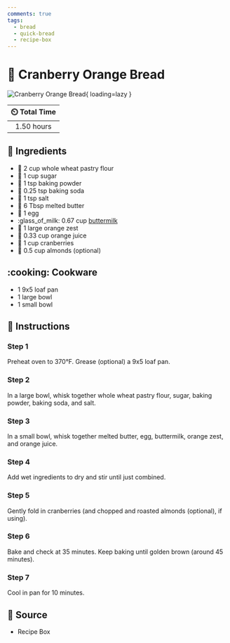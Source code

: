 ```yaml
---
comments: true
tags:
  - bread
  - quick-bread
  - recipe-box
---
```

# :bread: Cranberry Orange Bread

![Cranberry Orange Bread](../assets/images/cranberry-orange-bread.jpg){ loading=lazy }

| :timer_clock: Total Time |
|:-----------------------: |
| 1.50 hours |

## :salt: Ingredients

- :ear_of_rice: 2 cup whole wheat pastry flour
- :candy: 1 cup sugar
- :dash: 1 tsp baking powder
- :cup_with_straw: 0.25 tsp baking soda
- :salt: 1 tsp salt
- :butter: 6 Tbsp melted butter
- :egg: 1 egg
- :glass_of_milk: 0.67 cup [buttermilk][1]
- :tangerine: 1 large orange zest
- :tangerine: 0.33 cup orange juice
- :cherries: 1 cup cranberries
- :chestnut: 0.5 cup almonds (optional)

## :cooking: Cookware

- 1 9x5 loaf pan
- 1 large bowl
- 1 small bowl

## :pencil: Instructions

### Step 1

Preheat oven to 370°F. Grease (optional) a 9x5 loaf pan.

### Step 2

In a large bowl, whisk together whole wheat pastry flour, sugar, baking powder, baking soda, and salt.

### Step 3

In a small bowl, whisk together melted butter, egg, buttermilk, orange zest, and orange juice.

### Step 4

Add wet ingredients to dry and stir until just combined.

### Step 5

Gently fold in  cranberries (and chopped and roasted almonds (optional), if using).

### Step 6

Bake and check at 35 minutes. Keep baking until golden brown (around 45 minutes).

### Step 7

Cool in pan for 10 minutes.

## :link: Source

- Recipe Box

[1]: ../ingredients/buttermilk.md
